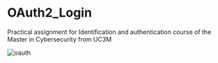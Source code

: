 # OAuth2_Login
Practical assignment for Identification and authentication course of the Master in Cybersecurity from UC3M

![oauth](https://user-images.githubusercontent.com/34543261/157105546-8d78833a-946a-46ad-b408-bbee3c210c6f.png)

